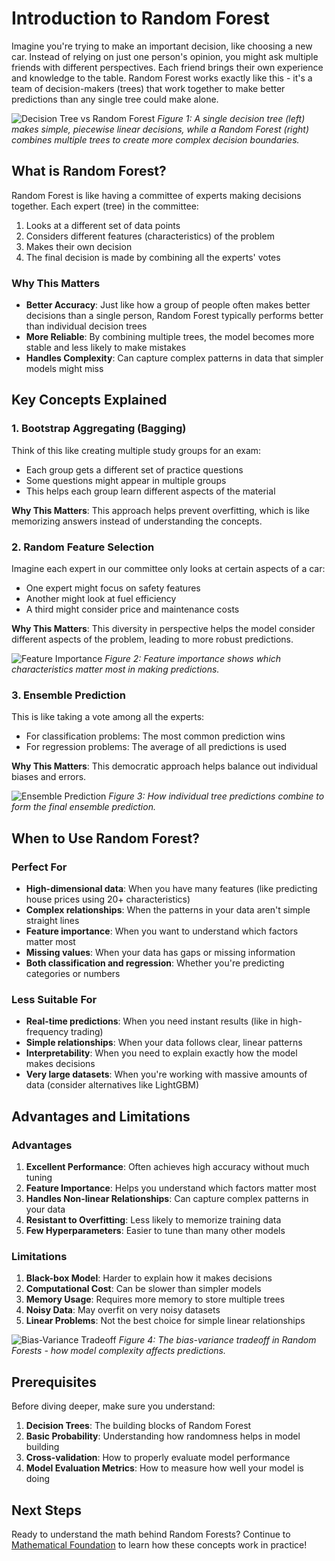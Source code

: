 # Introduction to Random Forest

Imagine you're trying to make an important decision, like choosing a new car. Instead of relying on just one person's opinion, you might ask multiple friends with different perspectives. Each friend brings their own experience and knowledge to the table. Random Forest works exactly like this - it's a team of decision-makers (trees) that work together to make better predictions than any single tree could make alone.

![Decision Tree vs Random Forest](assets/decision_tree_boundary.png)
*Figure 1: A single decision tree (left) makes simple, piecewise linear decisions, while a Random Forest (right) combines multiple trees to create more complex decision boundaries.*

## What is Random Forest?

Random Forest is like having a committee of experts making decisions together. Each expert (tree) in the committee:

1. Looks at a different set of data points
2. Considers different features (characteristics) of the problem
3. Makes their own decision
4. The final decision is made by combining all the experts' votes

### Why This Matters

- **Better Accuracy**: Just like how a group of people often makes better decisions than a single person, Random Forest typically performs better than individual decision trees
- **More Reliable**: By combining multiple trees, the model becomes more stable and less likely to make mistakes
- **Handles Complexity**: Can capture complex patterns in data that simpler models might miss

## Key Concepts Explained

### 1. Bootstrap Aggregating (Bagging)

Think of this like creating multiple study groups for an exam:

- Each group gets a different set of practice questions
- Some questions might appear in multiple groups
- This helps each group learn different aspects of the material

**Why This Matters**: This approach helps prevent overfitting, which is like memorizing answers instead of understanding the concepts.

### 2. Random Feature Selection

Imagine each expert in our committee only looks at certain aspects of a car:

- One expert might focus on safety features
- Another might look at fuel efficiency
- A third might consider price and maintenance costs

**Why This Matters**: This diversity in perspective helps the model consider different aspects of the problem, leading to more robust predictions.

![Feature Importance](assets/feature_importance.png)
*Figure 2: Feature importance shows which characteristics matter most in making predictions.*

### 3. Ensemble Prediction

This is like taking a vote among all the experts:

- For classification problems: The most common prediction wins
- For regression problems: The average of all predictions is used

**Why This Matters**: This democratic approach helps balance out individual biases and errors.

![Ensemble Prediction](assets/ensemble_prediction.png)
*Figure 3: How individual tree predictions combine to form the final ensemble prediction.*

## When to Use Random Forest?

### Perfect For

- **High-dimensional data**: When you have many features (like predicting house prices using 20+ characteristics)
- **Complex relationships**: When the patterns in your data aren't simple straight lines
- **Feature importance**: When you want to understand which factors matter most
- **Missing values**: When your data has gaps or missing information
- **Both classification and regression**: Whether you're predicting categories or numbers

### Less Suitable For

- **Real-time predictions**: When you need instant results (like in high-frequency trading)
- **Simple relationships**: When your data follows clear, linear patterns
- **Interpretability**: When you need to explain exactly how the model makes decisions
- **Very large datasets**: When you're working with massive amounts of data (consider alternatives like LightGBM)

## Advantages and Limitations

### Advantages

1. **Excellent Performance**: Often achieves high accuracy without much tuning
2. **Feature Importance**: Helps you understand which factors matter most
3. **Handles Non-linear Relationships**: Can capture complex patterns in your data
4. **Resistant to Overfitting**: Less likely to memorize training data
5. **Few Hyperparameters**: Easier to tune than many other models

### Limitations

1. **Black-box Model**: Harder to explain how it makes decisions
2. **Computational Cost**: Can be slower than simpler models
3. **Memory Usage**: Requires more memory to store multiple trees
4. **Noisy Data**: May overfit on very noisy datasets
5. **Linear Problems**: Not the best choice for simple linear relationships

![Bias-Variance Tradeoff](assets/bias_variance.png)
*Figure 4: The bias-variance tradeoff in Random Forests - how model complexity affects predictions.*

## Prerequisites

Before diving deeper, make sure you understand:

1. **Decision Trees**: The building blocks of Random Forest
2. **Basic Probability**: Understanding how randomness helps in model building
3. **Cross-validation**: How to properly evaluate model performance
4. **Model Evaluation Metrics**: How to measure how well your model is doing

## Next Steps

Ready to understand the math behind Random Forests? Continue to [Mathematical Foundation](2-math-foundation.md) to learn how these concepts work in practice!
